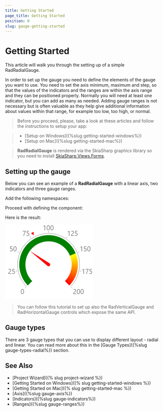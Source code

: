 ```yaml
---
title: Getting Started
page_title: Getting Started
position: 0
slug: gauge-getting-started
---
```


# Getting Started

This article will walk you through the setting up of a simple RadRadialGauge.

In order to set up the gauge you need to define the elements of the gauge you want to use. You need to set the axis minimum, maximum and step, so that the values of the indicators and the ranges are within the axis range and they can be positioned properly. Normally you will need at least one indicator, but you can add as many as needed. Adding gauge ranges is not necessary but is often valuable as they help give additional information about values within that range, for example too low, too high, or normal. 

>Before you proceed, please, take a look at these articles and follow the instructions to setup your app:

>- [Setup on Windows]({%slug getting-started-windows%})
>- [Setup on Mac]({%slug getting-started-mac%})

> **RadRadialGauge** is rendered via the SkiaSharp graphics library so you need to install [SkiaSharp.Views.Forms](https://www.nuget.org/packages/SkiaSharp.Views.Forms/1.55.0).

## Setting up the gauge

Below you can see an example of a **RadRadialGauge** with a linear axis, two indicators and three gauge ranges.

Add the following namespaces:

<snippet id='xmlns-telerikgauges'/>
<snippet id='ns-telerikgauges'/>

Proceed with defining the component:

<snippet id='gauge-getting-started-xaml'/>
<snippet id='gauge-getting-started-csharp'/>

Here is the result:
 
![Gauge example](../images/gauge-gettingstarted.png)

> You can follow this tutorial to set up also the RadVerticalGauge and RadHorizontalGauge controls which expose the same API.

## Gauge types

There are 3 gauge types that you can use to display different layout - radial and linear. You can read more about this in the [Gauge Types]({%slug gauge-types-radial%}) section.

## See Also

- [Project Wizard]({% slug project-wizard %})
- [Getting Started on Windows]({% slug getting-started-windows %})
- [Getting Started on Mac]({% slug getting-started-mac %})
- [Axis]({%slug gauge-axis%})
- [Indicators]({%slug gauge-indicators%})
- [Ranges]({%slug gauge-ranges%})

